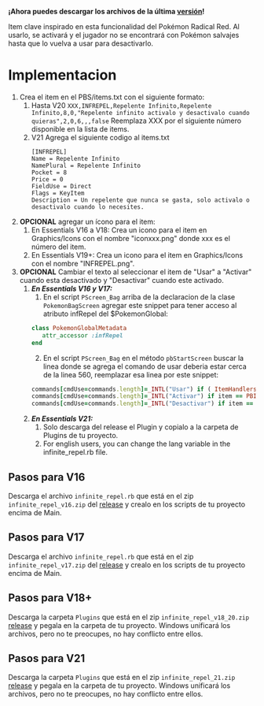 **¡Ahora puedes descargar los archivos de la última [versión](https://github.com/Pokemon-Fan-Games/InfiniteRepel/releases/latest)!**

Item clave inspirado en esta funcionalidad del Pokémon Radical Red. Al usarlo, se activará y el jugador no se encontrará con Pokémon salvajes hasta que lo vuelva a usar para desactivarlo.

# Implementacion

1. Crea el item en el PBS/items.txt con el siguiente formato:
   1. Hasta V20 `XXX,INFREPEL,Repelente Infinito,Repelente Infinito,8,0,"Repelente infinito activalo y desactivalo cuando quieras",2,0,6,,,false`
   Reemplaza XXX por el siguiente número disponible en la lista de items.
   2. V21 Agrega el siguiente codigo al items.txt
      ```
      [INFREPEL]
      Name = Repelente Infinito
      NamePlural = Repelente Infinito
      Pocket = 8
      Price = 0
      FieldUse = Direct
      Flags = KeyItem
      Description = Un repelente que nunca se gasta, solo activalo o desactivalo cuando lo necesites.
      ```
2. **OPCIONAL** agregar un ícono para el item:
   1. En Essentials V16 a V18: Crea un icono para el item en Graphics/Icons con el nombre "iconxxx.png" donde xxx es el número del item.
   2. En Essentials V19+: Crea un icono para el item en Graphics/Icons con el nombre "INFREPEL.png".
3. **OPCIONAL** Cambiar el texto al seleccionar el item de "Usar" a "Activar" cuando esta desactivado y "Desactivar" cuando este activado.
   1. _**En Essentials V16 y V17:**_
      1. En el script `PScreen_Bag` arriba de la declaracion de la clase `PokemonBagScreen` agregar este snippet para tener acceso al atributo infRepel del $PokemonGlobal:
      ```ruby
      class PokemonGlobalMetadata
         attr_accessor :infRepel
      end
      ```
      2. En el script `PScreen_Bag` en el método `pbStartScreen` buscar la linea donde se agrega el comando de usar deberia estar cerca de la linea 560, reemplazar esa linea por este snippet:
      ```ruby
      commands[cmdUse=commands.length]=_INTL("Usar") if ( ItemHandlers.hasOutHandler(item) || (pbIsMachine?(item) && $Trainer.party.length>0) ) && item != PBItems::INFREPEL
      commands[cmdUse=commands.length]=_INTL("Activar") if item == PBItems::INFREPEL && !$PokemonGlobal.infRepel
      commands[cmdUse=commands.length]=_INTL("Desactivar") if item == PBItems::INFREPEL && $PokemonGlobal.infRepel
      ```
   2. _**En Essentials V21:**_
      1. Solo descarga del release el Plugin y copialo a la carpeta de Plugins de tu proyecto.
      2. For english users, you can change the lang variable in the infinite_repel.rb file.

## Pasos para V16

Descarga el archivo `infinite_repel.rb` que está en el zip `infinite_repel_v16.zip` del [release](https://github.com/Pokemon-Fan-Games/InfiniteRepel/releases/latest) y crealo en los scripts de tu proyecto encima de Main.

## Pasos para V17

Descarga el archivo `infinite_repel.rb` que está en el zip `infinite_repel_v17.zip` del [release](https://github.com/Pokemon-Fan-Games/InfiniteRepel/releases/latest) y crealo en los scripts de tu proyecto encima de Main.

## Pasos para V18+

Descarga la carpeta `Plugins` que está en el zip `infinite_repel_v18_20.zip` [release](https://github.com/Pokemon-Fan-Games/InfiniteRepel/releases/latest) y pegala en la carpeta de tu proyecto. Windows unificará los archivos, pero no te preocupes, no hay conflicto entre ellos.

## Pasos para V21

Descarga la carpeta `Plugins` que está en el zip `infinite_repel_21.zip` [release](https://github.com/Pokemon-Fan-Games/InfiniteRepel/releases/latest) y pegala en la carpeta de tu proyecto. Windows unificará los archivos, pero no te preocupes, no hay conflicto entre ellos.
